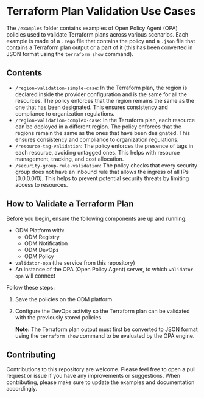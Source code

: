 # Terraform Plan Validation Use Cases

The `/examples` folder contains examples of Open Policy Agent (OPA) policies used to validate Terraform plans across
various scenarios. Each example is made of a `.rego` file that contains the policy and a `.json` file that contains a
Terraform plan output or a part of it (this has been converted in JSON format using the `terraform show` command).

## Contents

- `/region-validation-simple-case`: In the Terraform plan, the region is declared inside the provider configuration and
  is the same for all the resources. The policy enforces that the region remains the same as the one that has been
  designated. This ensures consistency and compliance to organization regulations.
- `/region-validation-complex-case`: In the Terraform plan, each resource can be deployed in a different region. The
  policy enforces that the regions remain the same as the ones that have been designated. This ensures consistency and
  compliance to organization regulations.
- `/resource-tag-validation`: The policy enforces the presence of tags in each resource, avoiding untagged ones. This
  helps with resource management, tracking, and cost allocation.
- `/security-group-rule-validation`: The policy checks that every security group does not have an inbound rule that
  allows the ingress of all IPs [0.0.0.0/0]. This helps to prevent potential security threats by limiting access to
  resources.

## How to Validate a Terraform Plan

Before you begin, ensure the following components are up and running:

- ODM Platform with:
  - ODM Registry
  - ODM Notification
  - ODM DevOps
  - ODM Policy
- `validator-opa` (the service from this repository)
- An instance of the OPA (Open Policy Agent) server, to which `validator-opa` will connect

Follow these steps:

1. Save the policies on the ODM platform.
2. Configure the DevOps activity so the Terraform plan can be validated with the previously stored policies.

   **Note:** The Terraform plan output must first be converted to JSON format using the `terraform show` command to be evaluated by the OPA engine.

## Contributing

Contributions to this repository are welcome. Please feel free to open a pull request or issue if you have any
improvements or suggestions. When contributing, please make sure to update the examples and documentation accordingly.